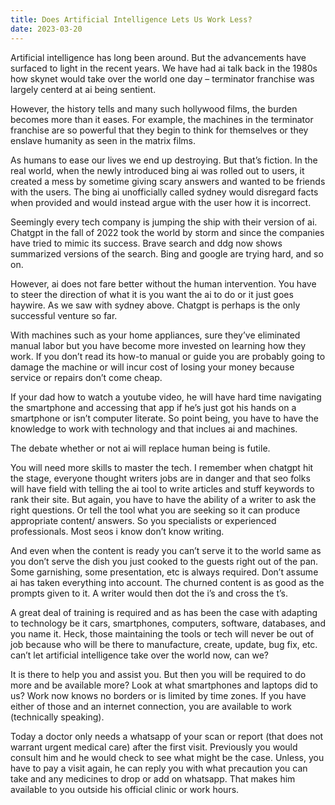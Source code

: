 ```yaml
---
title: Does Artificial Intelligence Lets Us Work Less?
date: 2023-03-20
---
```

Artificial intelligence has long been around. But the advancements have surfaced to light in the recent years. We have had ai talk back in the 1980s how skynet would take over the world one day – terminator franchise was largely centerd at ai being sentient.

However, the history tells and many such hollywood films, the burden becomes more than it eases. For example, the machines in the terminator franchise are so powerful that they begin to think for themselves or they enslave humanity as seen in the matrix films.

As humans to ease our lives we end up destroying. But that’s fiction. In the real world, when the newly introduced bing ai was rolled out to users, it created a mess by sometime giving scary answers and wanted to be friends with the users. The bing ai unofficially called sydney would disregard facts when provided and would instead argue with the user how it is incorrect.

Seemingly every tech company is jumping the ship with their version of ai. Chatgpt in the fall of 2022 took the world by storm and since the companies have tried to mimic its success. Brave search and ddg now shows summarized versions of the search. Bing and google are trying hard, and so on. 

However, ai does not fare better without the human intervention. You have to steer the direction of what it is you want the ai to do or it just goes haywire. As we saw with sydney above. Chatgpt is perhaps is the only successful venture so far.

With machines such as your home appliances, sure they’ve eliminated manual labor but you have become more invested on learning how they work. If you don’t read its how-to manual or guide you are probably going to damage the machine or will incur cost of losing your money because service or repairs don’t come cheap.

If your dad how to watch a youtube video, he will have hard time navigating the smartphone and accessing that app if he’s just got his hands on a smartphone or isn’t computer literate. So point being, you have to have the knowledge to work with technology and that inclues ai and machines.

The debate whether or not ai will replace human being is futile.

You will need more skills to master the tech. I remember when chatgpt hit the stage, everyone thought writers jobs are in danger and that seo folks will have field with telling the ai tool to write articles and stuff keywords to rank their site. But again, you have to have the ability of a writer to ask the right questions. Or tell the tool what you are seeking so it can produce appropriate content/ answers. So you specialists or experienced professionals. Most seos i know don’t know writing.

And even when the content is ready you can’t serve it to the world same as you don’t serve the dish you just cooked to the guests right out of the pan. Some garnishing, some presentation, etc is always required. Don’t assume ai has taken everything into account. The churned content is as good as the prompts given to it. A writer would then dot the i’s and cross the t’s.

A great deal of training is required and as has been the case with adapting to technology be it cars, smartphones, computers, software, databases, and you name it. Heck, those maintaining the tools or tech will never be out of job because who will be there to manufacture, create, update, bug fix, etc. can’t let artificial intelligence take over the world now, can we?

It is there to help you and assist you. But then you will be required to do more and be available more? Look at what smartphones and laptops did to us? Work now knows no borders or is limited by time zones. If you have either of those and an internet connection, you are available to work (technically speaking).

Today a doctor only needs a whatsapp of your scan or report (that does not warrant urgent medical care) after the first visit. Previously you would consult him and he would check to see what might be the case. Unless, you have to pay a visit again, he can reply you with what precaution you can take and any medicines to drop or add on whatsapp. That makes him available to you outside his official clinic or work hours.
